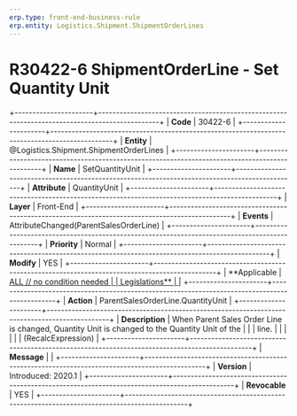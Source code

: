```yaml
---
erp.type: front-end-business-rule
erp.entity: Logistics.Shipment.ShipmentOrderLines
---
```


# R30422-6 ShipmentOrderLine - Set Quantity Unit
+----------------------+-----------------------------------------------------------------------------------------------+
| **Code**             | 30422-6                                                                                       |
+----------------------+-----------------------------------------------------------------------------------------------+
| **Entity**           | @Logistics.Shipment.ShipmentOrderLines                                                                             |
+----------------------+-----------------------------------------------------------------------------------------------+
| **Name**             | SetQuantityUnit                                                                               |
+----------------------+-----------------------------------------------------------------------------------------------+
| **Attribute**        | QuantityUnit                                                                                  |
+----------------------+-----------------------------------------------------------------------------------------------+
| **Layer**            | Front-End                                                                                     |
+----------------------+-----------------------------------------------------------------------------------------------+
| **Events**           | AttributeChanged(ParentSalesOrderLine)                                                        |
+----------------------+-----------------------------------------------------------------------------------------------+
| **Priority**         | Normal                                                                                        |
+----------------------+-----------------------------------------------------------------------------------------------+
| **Modify**           | YES                                                                                           |
+----------------------+-----------------------------------------------------------------------------------------------+
| **Applicable         | [ALL // no condition needed                                                                   |
| Legislations**       | ](https://confluence.erp.net/display/techdoc/Country+Specific+Functionality)                  |
+----------------------+-----------------------------------------------------------------------------------------------+
| **Action**           | ParentSalesOrderLine.QuantityUnit                                                             |
+----------------------+-----------------------------------------------------------------------------------------------+
| **Description**      | When Parent Sales Order Line is changed, Quantity Unit is changed to the Quantity Unit of the |
|                      | line.                                                                                         |
|                      |                                                                                               |
|                      | (RecalcExpression)                                                                            |
+----------------------+-----------------------------------------------------------------------------------------------+
| **Message**          |                                                                                               |
+----------------------+-----------------------------------------------------------------------------------------------+
| **Version**          | Introduced: 2020.1                                                                            |
+----------------------+-----------------------------------------------------------------------------------------------+
| **Revocable**        | YES                                                                                           |
+----------------------+-----------------------------------------------------------------------------------------------+

  

  

  
